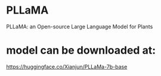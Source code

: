# PLLaMA
PLLaMA: an Open-source Large Language Model for Plants

# model can be downloaded at:
https://huggingface.co/Xianjun/PLLaMa-7b-base
